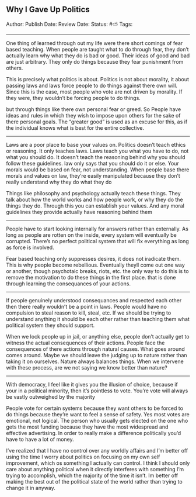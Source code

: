 ## Why I Gave Up Politics


Author:
Publish Date:
Review Date:
Status: #⛅️ 
Tags:
___

One thing of learned through out my life were there short comings of fear based teaching. When people are taught what to do through fear, they don’t actually learn why what they do is bad or good. Their ideas of good and bad are just arbitrary. They only do things because they fear punishment from others. 

This is precisely what politics is about. Politics is not about morality, it about passing laws and laws force people to do things against there own will. Since this is the case, most people who vote are not driven by morality. If they were, they wouldn’t be forcing people to do things.

but through things like there own personal fear or greed. So People have ideas and rules in which they wish to impose upon others for the sake of there personal goals. The “greater good” is used as an excuse for this, as if the individual knows what is best for the entire collective.

___

Laws are a poor place to base your values on. Politics doesn’t teach ethics or reasoning. It only teaches laws. Laws teach you what you have to do, not what you should do. It doesn’t teach the reasoning behind why you should follow these guidelines. law only says that you should do it or else. Your morals would be based on fear, not understanding. When people base there morals and values on law, they’re easily manipulated because they don’t really understand why they do what they do 

Things like philosophy and psychology actually teach these things. They talk about how the world works and how people work,  or why they do the things they do. Through this you can establish your values. And any moral guidelines they provide actually have reasoning behind them

___

People have to start looking internally for answers rather than externally. As long as people are rotten on the inside, every system will eventually be corrupted. There’s no perfect political system that will fix everything as long as force is involved. 

Fear based teaching only suppresses desires, it does not iradicate them. This is why people become rebellious. Eventually theyll come out one way or another, though psychotaic breaks, riots, etc. the only way to do this is to remove the motivation to do these things in the first place. that is done through learning the consequances of your actions. 

___

If people genuinely understood consequances and respected each other then there really wouldn’t be a point in laws. People would have no compulsion to steal reason to kill, steal, etc. If we should be trying to understand anything it should be each other rather than teaching them what political system they should support. 

When we lock people up in jail, or anything else, people don’t actually get to witness the actual consequences of their actions. People face the consequences of there actions through natural causes. What goes around comes around. Maybe we should leave the judging up to nature rather than taking it on ourselves. Nature always balances things. When we intervene with these process, are we not saying we know better than nature?

___

With democracy, I feel like it gives you the illusion of choice, because if your in a political minority, then it’s pointless to vote. You’re vote will always be vastly outweighed by the majority 



People vote for certain systems because they want others to be forced to do things because they’re want to feel a sense of safety. Yes most votes are emotional, not logical. The person who usually gets elected on the one who gets the most funding because they have the most widespread and effective advertising. In order to really make a difference politically you’d have to have a lot of money.

I’ve realized that I have no control over any worldly affairs and I’m better off using the time I worry about politics on focusing on my own self improvement, which os something I actually can control. I think I should only care about anything political when it directly interferes with something I’m trying to accomplish, which the majority of the time it isn’t. Im better off making the best out of the political state of the world rather than trying to change it in anyway.



